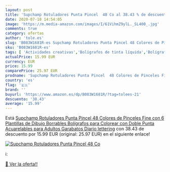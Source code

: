 ```yaml
---
layout: post
title: 'Supchamp Rotuladores Punta Pincel  48 Co al 38.43 % de descuento'
date: 2020-07-18 14:54:05
image: 'https://m.media-amazon.com/images/I/61VihmZ9ylL._SL400_.jpg'
comments: true
category: ofertas
author: 'tole.es'
slug: 'B083W1681R-es Supchamp Rotuladores Punta Pincel 48 Colores de Pinceles...'
sku: 'B083W1681R-es'
tags: [ 'Actividades creativas','Bolígrafos de tinta líquida','Bolígrafos y recambios','Bolígrafos, lápices y útiles de escritura','Juguetes','Juguetes y juegos','Material de educación infantil','Material de escritura y dibujo para niños','Material escolar y educativo','Mosaicos para niños','Oficina y papelería','Pinturas','Rotuladores de colores para niños','Témperas y pinturas para murales','bolígrafos','colorear','rotuladores', ]
actualPrice: 15.99 EUR
currency: EUR
price: 15.99
comparePrice: 25.97 EUR
prodname: 'Supchamp Rotuladores Punta Pincel  48 Colores de Pinceles Fine con 6 Plantillas de Dibujo Borrables  Bolígrafos para Colorear con Doble Punta Acuarelables para Adultos  Garabatos Diario lettering'
country: 'es'
flag: '🇪🇸'
brand: ''
buyurl: 'https://www.amazon.es/dp/B083W1681R/?tag=tolees-21'
descuento: '38.43'
average: '15.99'
---
```


Está [Supchamp Rotuladores Punta Pincel  48 Colores de Pinceles Fine con 6 Plantillas de Dibujo Borrables  Bolígrafos para Colorear con Doble Punta Acuarelables para Adultos  Garabatos Diario lettering](https://www.amazon.es/dp/B083W1681R/?tag=tolees-21) con 38.43 de descuento por 15.99 EUR (original: 25.97 EUR) en el siguiente enlace!

[![Supchamp Rotuladores Punta Pincel  48 Co](https://m.media-amazon.com/images/I/61VihmZ9ylL._SL400_.jpg)](https://www.amazon.es/dp/B083W1681R/?tag=tolees-21)

ℹ️:


[🛒 Ver la oferta!!](https://www.amazon.es/dp/B083W1681R/?tag=tolees-21)
